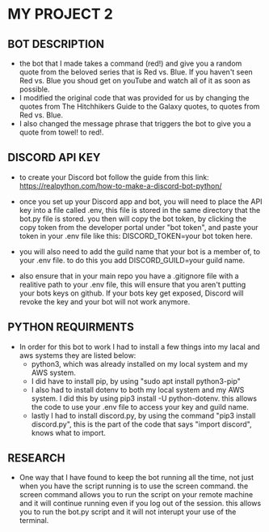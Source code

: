 # MY PROJECT 2

## BOT DESCRIPTION
- the bot that I made takes a command (red!) and give you a random quote from the beloved series that is Red vs. Blue. If you haven't seen Red vs. Blue you shoud get on youTube and watch all of it as soon as possible.
- I modified the original code that was provided for us by changing the quotes from The Hitchhikers Guide to the Galaxy quotes, to quotes from Red vs. Blue.
- I also changed the message phrase that triggers the bot to give you a quote from towel! to red!.

## DISCORD API KEY
- to create your Discord bot follow the guide from this link:  https://realpython.com/how-to-make-a-discord-bot-python/

- once you set up your Discord app and bot, you will need to place the API key into a file called .env, this file is stored in the same directory that the bot.py file is stored. you then will copy the bot token, by clicking the copy token from the developer portal under "bot token", and paste your token in your .env file like this: DISCORD_TOKEN=your bot token here. 
- you will also need to add the guild name that your bot is a member of, to your .env file. to do this you add DISCORD_GUILD=your guild name.
- also ensure that in your main repo you have a .gitignore file with a realitive path to your .env file, this will ensure that you aren't putting your bots keys on github. If your bots key get exposed, Discord will revoke the key and your bot will not work anymore. 

## PYTHON REQUIRMENTS
- In order for this bot to work I had to install a few things into my lacal and aws systems they are listed below:
    - python3, which was already installed on my local system and my AWS system.
    - I did have to install pip, by using "sudo apt install python3-pip"
    - I also had to install dotenv to both my local system and my AWS system. I did this by using pip3 install -U python-dotenv. this allows the code to use your .env file to access your key and guild name.
    - lastly I had to install discord.py, by using the command "pip3 install discord.py", this is the part of the code that says "import discord", knows what to import. 

## RESEARCH
- One way that I have found to keep the bot running all the time, not just when you have the script running is to use the screen command. the screen command allows you to run the script on your remote machine and it will continue running even if you log out of the session. this allows you to run the bot.py script and it will not interupt your use of the terminal.